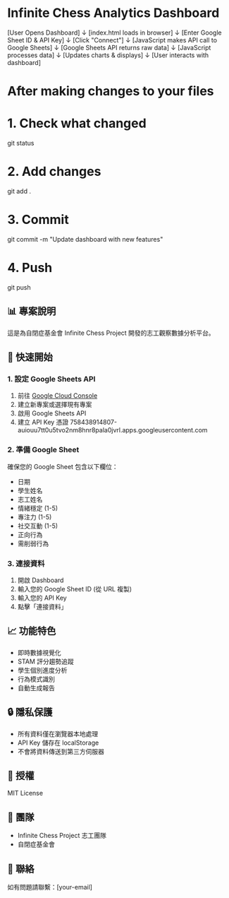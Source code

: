 # Infinite Chess Analytics Dashboard

[User Opens Dashboard] 
        ↓
[index.html loads in browser]
        ↓
[Enter Google Sheet ID & API Key]
        ↓
[Click "Connect"]
        ↓
[JavaScript makes API call to Google Sheets]
        ↓
[Google Sheets API returns raw data]
        ↓
[JavaScript processes data]
        ↓
[Updates charts & displays]
        ↓
[User interacts with dashboard]

# After making changes to your files

# 1. Check what changed
git status

# 2. Add changes
git add .

# 3. Commit
git commit -m "Update dashboard with new features"

# 4. Push
git push

## 📊 專案說明
這是為自閉症基金會 Infinite Chess Project 開發的志工觀察數據分析平台。

## 🚀 快速開始

### 1. 設定 Google Sheets API
1. 前往 [Google Cloud Console](https://console.cloud.google.com/)
2. 建立新專案或選擇現有專案
3. 啟用 Google Sheets API
4. 建立 API Key 憑證
758438914807-auiouu7tt0u5tvo2nm8hnr8pala0jvrl.apps.googleusercontent.com

### 2. 準備 Google Sheet
確保您的 Google Sheet 包含以下欄位：
- 日期
- 學生姓名
- 志工姓名
- 情緒穩定 (1-5)
- 專注力 (1-5)
- 社交互動 (1-5)
- 正向行為
- 需削弱行為

### 3. 連接資料
1. 開啟 Dashboard
2. 輸入您的 Google Sheet ID (從 URL 複製)
3. 輸入您的 API Key
4. 點擊「連接資料」

## 📈 功能特色
- 即時數據視覺化
- STAM 評分趨勢追蹤
- 學生個別進度分析
- 行為模式識別
- 自動生成報告

## 🔒 隱私保護
- 所有資料僅在瀏覽器本地處理
- API Key 儲存在 localStorage
- 不會將資料傳送到第三方伺服器

## 📝 授權
MIT License

## 👥 團隊
- Infinite Chess Project 志工團隊
- 自閉症基金會

## 📧 聯絡
如有問題請聯繫：[your-email]